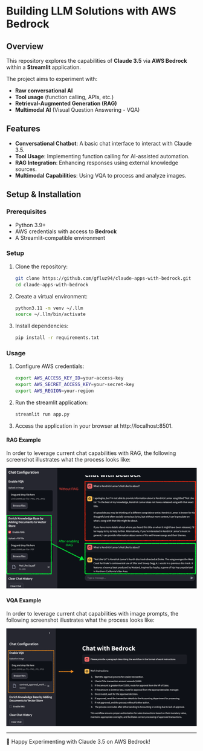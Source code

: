 # Building LLM Solutions with AWS Bedrock

## Overview
This repository explores the capabilities of **Claude 3.5** via **AWS Bedrock** within a **Streamlit** application. 

The project aims to experiment with:
- **Raw conversational AI**
- **Tool usage** (function calling, APIs, etc.)
- **Retrieval-Augmented Generation (RAG)**
- **Multimodal AI** (Visual Question Answering - VQA)

## Features
- **Conversational Chatbot**: A basic chat interface to interact with Claude 3.5.
- **Tool Usage**: Implementing function calling for AI-assisted automation.
- **RAG Integration**: Enhancing responses using external knowledge sources.
- **Multimodal Capabilities**: Using VQA to process and analyze images.

## Setup & Installation
### Prerequisites
- Python 3.9+
- AWS credentials with access to **Bedrock**
- A Streamlit-compatible environment

### Setup
1. Clone the repository:
   ```sh
   git clone https://github.com/gfluz94/claude-apps-with-bedrock.git
   cd claude-apps-with-bedrock
   ```

2. Create a virtual environment:
    ```sh
    python3.11 -m venv ~/.llm
    source ~/.llm/bin/activate
    ```

3. Install dependencies:
    ```sh
    pip install -r requirements.txt
    ```

### Usage
1. Configure AWS credentials:
    ```sh
    export AWS_ACCESS_KEY_ID=your-access-key
    export AWS_SECRET_ACCESS_KEY=your-secret-key
    export AWS_REGION=your-region
   ```

2. Run the streamlit application:
    ```sh
    streamlit run app.py
   ```

3. Access the application in your browser at http://localhost:8501.

#### RAG Example

In order to leverage current chat capabilities with RAG, the following screenshot illustrates what the process looks like:

![RAG Example](files/rag_example.png)

#### VQA Example

In order to leverage current chat capabilities with image prompts, the following screenshot illustrates what the process looks like:

![VQA Example](files/vqa_example.png)

____

🚀 Happy Experimenting with Claude 3.5 on AWS Bedrock!
